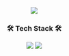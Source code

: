 <div align=center>
  <img src="https://capsule-render.vercel.app/api?type=waving&color=auto&height=200&section=header&text=Sumin%20Github!&fontSize=90" />
</div> 

<div align=center>
  <h3 align=center>🛠 Tech Stack 🛠</h3>
</div>

<div align=center>
  <img src="https://img.shields.io/badge/React-61DAFB?style=flat&logo=JavaScript&logoColor=white" />
  <img src="https://img.shields.io/badge/JavaScript-F7DF1E?style=flat&logo=JavaScript&logoColor=white" />
</div>
<br>
<!-- <div align=center>
  <p>🐰Me🐰</p>
</div>
<div align=center>
  <a href="https://tnalswkd.tistory.com/"><img src="https://img.shields.io/badge/My tech blog-A9BCF5?style=flat-square&logo=GitHub Sponsors&logoColor=white&link=https://tnalswkd.tistory.com/"/></a>
  <a href="mailto:sarahlov1122@gmail.com"><img src="https://img.shields.io/badge/Gmail-D0A9F5?style=flat-square&logo=Gmail&logoColor=white&link=mailto:sarahlov1122@gmail.com"/></a>
</div>
 -->
